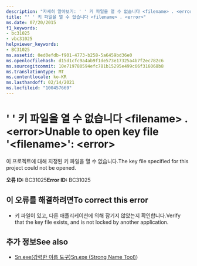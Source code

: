 ```yaml
---
description: "자세히 알아보기: ' ' 키 파일을 열 수 없습니다 <filename> . <error>"
title: "' ' 키 파일을 열 수 없습니다 <filename> . <error>"
ms.date: 07/20/2015
f1_keywords:
- bc31025
- vbc31025
helpviewer_keywords:
- BC31025
ms.assetid: 0ed0efdb-f901-4773-b258-5a6459bd36e0
ms.openlocfilehash: d15d1cfc9a4ab9f1de573e17325a4b7f2ec782c6
ms.sourcegitcommit: 10e719780594efc781b15295e499c66f316068b8
ms.translationtype: MT
ms.contentlocale: ko-KR
ms.lasthandoff: 02/14/2021
ms.locfileid: "100457669"
---
```

# <a name="unable-to-open-key-file-filename-error"></a><span data-ttu-id="90d1a-103">' ' 키 파일을 열 수 없습니다 \<filename> . \<error></span><span class="sxs-lookup"><span data-stu-id="90d1a-103">Unable to open key file '\<filename>': \<error></span></span>

<span data-ttu-id="90d1a-104">이 프로젝트에 대해 지정된 키 파일을 열 수 없습니다.</span><span class="sxs-lookup"><span data-stu-id="90d1a-104">The key file specified for this project could not be opened.</span></span>  
  
 <span data-ttu-id="90d1a-105">**오류 ID:** BC31025</span><span class="sxs-lookup"><span data-stu-id="90d1a-105">**Error ID:** BC31025</span></span>  
  
## <a name="to-correct-this-error"></a><span data-ttu-id="90d1a-106">이 오류를 해결하려면</span><span class="sxs-lookup"><span data-stu-id="90d1a-106">To correct this error</span></span>  
  
- <span data-ttu-id="90d1a-107">키 파일이 있고, 다른 애플리케이션에 의해 잠기지 않았는지 확인합니다.</span><span class="sxs-lookup"><span data-stu-id="90d1a-107">Verify that the key file exists, and is not locked by another application.</span></span>  
  
## <a name="see-also"></a><span data-ttu-id="90d1a-108">추가 정보</span><span class="sxs-lookup"><span data-stu-id="90d1a-108">See also</span></span>

- <span data-ttu-id="90d1a-109">[Sn.exe(강력한 이름 도구)](../../framework/tools/sn-exe-strong-name-tool.md)</span><span class="sxs-lookup"><span data-stu-id="90d1a-109">[Sn.exe (Strong Name Tool)](../../framework/tools/sn-exe-strong-name-tool.md))</span></span>
